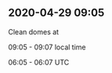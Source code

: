 
## 2020-04-29 09:05

[//]: # (Keywords: #cleaning)

Clean domes at

09:05 - 09:07 local time

06:05 - 06:07 UTC

